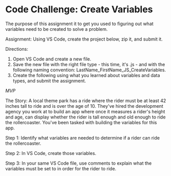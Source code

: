 # Code Challenge: Create Variables

The purpose of this assignment it to get you used to figuring out what variables need to be created to solve a problem.

Assignment: Using VS Code, create the project below, zip it, and submit it.

Directions:

1. Open VS Code and create a new file.
2. Save the new file with the right file type - this time, it's .js - and with the following naming convention: LastName_FirstName_JS_CreateVariables.
3. Create the following using what you learned about variables and data types, and submit the assignment.

_MVP_

The Story: A local theme park has a ride where the rider must be at least 42 inches tall to ride and is over the age of 10. They've hired the development agency you work at to build an app where once it measures a rider's height and age, can display whether the rider is tall enough and old enough to ride the rollercoaster. You've been tasked with building the variables for this app.

Step 1: Identify what variables are needed to determine if a rider can ride the rollercoaster.

Step 2: In VS Code, create those variables.

Step 3: In your same VS Code file, use comments to explain what the variables must be set to in order for the rider to ride.
